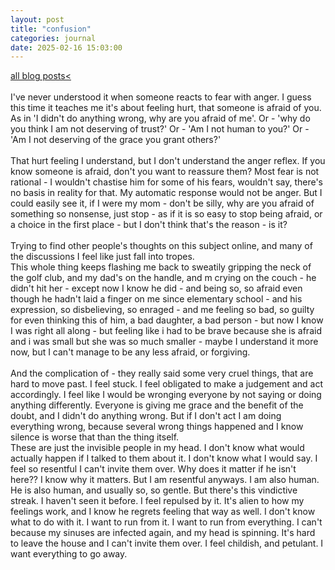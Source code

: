 ```yaml
---
layout: post
title: "confusion"
categories: journal 
date: 2025-02-16 15:03:00
---
```

<a href="/blog-posts">all blog posts< </a>  
<br>
I've never understood it when someone reacts to fear with anger. I guess this time it teaches me it's about feeling hurt, that someone is afraid of you. As in 'I didn't do anything wrong, why are you afraid of me'. Or - 'why do you think I am not deserving of trust?' Or - 'Am I not human to you?' Or - 'Am I not deserving of the grace you grant others?'<br><br>
That hurt feeling I understand, but I don't understand the anger reflex. If you know someone is afraid, don't you want to reassure them? Most fear is not rational - I wouldn't chastise him for some of his fears, wouldn't say, there's no basis in reality for that. My automatic response would not be anger. But I could easily see it, if I were my mom - don't be silly, why are you afraid of something so nonsense, just stop - as if it is so easy to stop being afraid, or a choice in the first place - but I don't think that's the reason - is it?<br><br>
Trying to find other people's thoughts on this subject online, and many of the discussions I feel like just fall into tropes.<br>
This whole thing keeps flashing me back to sweatily gripping the neck of the golf club, and my dad's on the handle, and m crying on the couch - he didn't hit her - except now I know he did - and being so, so afraid even though he hadn't laid a finger on me since elementary school - and his expression, so disbelieving, so enraged - and me feeling so bad, so guilty for even thinking this of him, a bad daughter, a bad person - but now I know I was right all along - but feeling like i had to be brave because she is afraid and i was small but she was so much smaller - maybe I understand it more now, but I can't manage to be any less afraid, or forgiving. <br><br>
And the complication of - they really said some very cruel things, that are hard to move past. I feel stuck. I feel obligated to make a judgement and act accordingly. I feel like I would be wronging everyone by not saying or doing anything differently. Everyone is giving me grace and the benefit of the doubt, and I didn't do anything wrong. But if I don't act I am doing everything wrong, because several wrong things happened and I know silence is worse that than the thing itself. <br>
These are just the invisible people in my head. I don't know what would actually happen if I talked to them about it. I don't know what I would say. I feel so resentful I can't invite them over. Why does it matter if he isn't here?? I know why it matters. But I am resentful anyways. I am also human.<br>
He is also human, and usually so, so gentle. But there's this vindictive streak. I haven't seen it before. I feel repulsed by it. It's alien to how my feelings work, and I know he regrets feeling that way as well. I don't know what to do with it. I want to run from it. I want to run from everything. I can't because my sinuses are infected again, and my head is spinning. It's hard to leave the house and I can't invite them over. I feel childish, and petulant. I want everything to go away. 